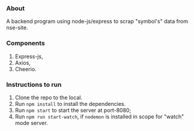 ### About

A backend program using node-js/express to scrap "symbol's" data from nse-site.

### Components

1. Express-js,
2. Axios,
3. Cheerio.

### Instructions to run

1. Clone the repo to the local.
2. Run `npm install` to install the dependencies.
3. Run `npm start` to start the server at port-8080;
4. Run `npm run start-watch`, if `nodemon` is installed in scope for "watch" mode server.
